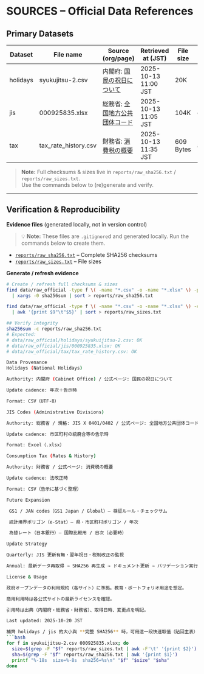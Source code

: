# SOURCES – Official Data References

## Primary Datasets

| Dataset  | File name            | Source (org/page)                                                                                                                                   | Retrieved at (JST)   | File size | SHA256 |
|----------|----------------------|------------------------------------------------------------------------------------------------------------------------------------------------------|----------------------|-----------|--------|
| holidays | syukujitsu-2.csv    | 内閣府: [国民の祝日について](https://www8.cao.go.jp/chosei/shukujitsu/gaiyou.html)                                 | 2025-10-13 11:00 JST | 20K | 1abbdac0fd72f7b754220e42844e9db7f5272cbae77919c559d85a8457d65cbb |
| jis      | 000925835.xlsx       | 総務省: [全国地方公共団体コード](https://www.soumu.go.jp/denshijiti/code.html)                                                | 2025-10-13 11:05 JST | 104K | cb0f09f52cd29dd48ae1a2d75c7e1c2639e5920444ead22c89f4a9532ae922d0 |
| tax      | tax_rate_history.csv | 財務省: [消費税の概要](https://www.mof.go.jp/tax_policy/summary/consumption/consumption_tax/index.html) | 2025-10-13 11:35 JST | 609 Bytes | a4fdcedf920ee2aa61e66c4417a9c7e53fdf427d35cc9a06d7bd80d07c2a4164 |

> **Note:** Full checksums & sizes live in `reports/raw_sha256.txt` / `reports/raw_sizes.txt`.  
> Use the commands below to (re)generate and verify.

---

## Verification & Reproducibility

**Evidence files** (generated locally, not in version control)

> 💡 **Note:** These files are `.gitignore`d and generated locally. Run the commands below to create them.
- [`reports/raw_sha256.txt`](./reports/raw_sha256.txt) – Complete SHA256 checksums  
- [`reports/raw_sizes.txt`](./reports/raw_sizes.txt) – File sizes

**Generate / refresh evidence**
```bash
# Create / refresh full checksums & sizes
find data/raw_official -type f \( -name "*.csv" -o -name "*.xlsx" \) -print0 \
  | xargs -0 sha256sum | sort > reports/raw_sha256.txt

find data/raw_official -type f \( -name "*.csv" -o -name "*.xlsx" \) -exec ls -lh {} \; \
  | awk '{print $9"\t"$5}' | sort > reports/raw_sizes.txt

## Verify integrity
sha256sum -c reports/raw_sha256.txt
# Expected:
# data/raw_official/holidays/syukuijitsu-2.csv: OK
# data/raw_official/jis/000925835.xlsx: OK
# data/raw_official/tax/tax_rate_history.csv: OK

Data Provenance
Holidays (National Holidays)

Authority: 内閣府 (Cabinet Office) / 公式ページ: 国民の祝日について

Update cadence: 年次＋告示時

Format: CSV（UTF-8）

JIS Codes (Administrative Divisions)

Authority: 総務省 / 規格: JIS X 0401/0402 / 公式ページ: 全国地方公共団体コード

Update cadence: 市区町村の統廃合等の告示時

Format: Excel（.xlsx）

Consumption Tax (Rates & History)

Authority: 財務省 / 公式ページ: 消費税の概要

Update cadence: 法改正時

Format: CSV（告示に基づく整理）

Future Expansion

 GS1 / JAN codes（GS1 Japan / Global）— 検証ルール・チェックサム

 統計境界ポリゴン（e-Stat）— 県・市区町村ポリゴン / 年次

 為替レート（日本銀行）— 国際比較用 / 日次（必要時）

Update Strategy

Quarterly: JIS 更新有無・翌年祝日・税制改正の監視

Annual: 最新データ再取得 → SHA256 再生成 → ドキュメント更新 → バリデーション実行

License & Usage

政府オープンデータの利用規約（各サイト）に準拠。教育・ポートフォリオ用途を想定。

商用利用時は各公式サイトの最新ライセンスを確認。

引用時は出典（内閣府・総務省・財務省）、取得日時、変更点を明記。

Last updated: 2025-10-20 JST

補齊 holidays / jis 的大小與 **完整 SHA256** 時，可用這一段快速取值（貼回主表）：
```bash
for f in syukuijitsu-2.csv 000925835.xlsx; do
  size=$(grep -F "$f" reports/raw_sizes.txt | awk -F'\t' '{print $2}')
  sha=$(grep -F "$f" reports/raw_sha256.txt | awk '{print $1}')
  printf "%-18s  size=%-8s  sha256=%s\n" "$f" "$size" "$sha"
done
